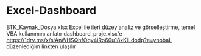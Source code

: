 # Excel-Dashboard
BTK_Kaynak_Dosya.xlsx Excel ile ileri düzey analiz ve görselleştirme, temel VBA kullanımını anlatır
dashboard_proje.xlsx'e https://1drv.ms/x/s!AnWHSQhfOqv4iRo60u18xKiLdodp?e=ynobaL düzenlediğim linkten ulaşılır
